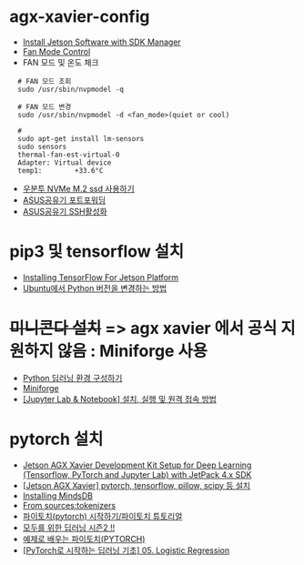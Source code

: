 # agx-xavier-config

- [Install Jetson Software with SDK Manager](https://docs.nvidia.com/sdk-manager/install-with-sdkm-jetson/index.html)
- [Fan Mode Control](https://docs.nvidia.com/jetson/l4t/index.html#page/Tegra%2520Linux%2520Driver%2520Package%2520Development%2520Guide%2Fpower_management_jetson_xavier.html%23wwpID0E03M0HA)
- FAN 모드 및 온도 체크
~~~
  # FAN 모드 조회
  sudo /usr/sbin/nvpmodel -q
  
  # FAN 모드 변경
  sudo /usr/sbin/nvpmodel -d <fan_mode>(quiet or cool)
  
  # 
  sudo apt-get install lm-sensors
  sudo sensors
  thermal-fan-est-virtual-0
  Adapter: Virtual device
  temp1:        +33.6°C 
~~~

- [우분투 NVMe M.2 ssd 사용하기](https://promobile.tistory.com/371)
- [ASUS공유기 포트포워딩](https://little-kid.tistory.com/8)
- [ASUS공유기 SSH활성화](https://lightinglife.tistory.com/144)

# pip3 및 tensorflow 설치
- [Installing TensorFlow For Jetson Platform](https://docs.nvidia.com/deeplearning/frameworks/install-tf-jetson-platform/index.html#benefits)
- [Ubuntu에서 Python 버전을 변경하는 방법](https://codechacha.com/ko/change-python-version/)

# ~~미니콘다 설치~~ => agx xavier 에서 공식 지원하지 않음 : Miniforge 사용
- [Python 딥러닝 환경 구성하기](https://kynk94.github.io/devlog/post/jetson-nano-conda)
- [Miniforge](https://github.com/conda-forge/miniforge)
- [[Jupyter Lab & Notebook] 설치, 실행 및 원격 접속 방법](https://jm4488.tistory.com/46)

# pytorch 설치
- [Jetson AGX Xavier Development Kit Setup for Deep Learning (Tensorflow, PyTorch and Jupyter Lab) with JetPack 4.x SDK](https://rahulvishwakarma.wordpress.com/2020/06/23/jetson-agx-xavier-development-kit-setup-for-deep-learning-tensorflow-pytorch-and-jupyter-lab-with-jetpack-4-x-sdk/)
- [[Jetson AGX Xavier] pytorch, tensorflow, pillow, scipy 등 설치](https://m.blog.naver.com/tbvj5914/221631290399)
- [Installing MindsDB](https://docs.mindsdb.com/Installing/)
- [From sources:tokenizers](https://github.com/huggingface/tokenizers/tree/master/bindings/python)
- [파이토치(pytorch) 시작하기/파이토치 튜토리얼](https://m.blog.naver.com/keum_zz6/221316995599)
- [모두를 위한 딥러닝 시즌2 !!](https://deeplearningzerotoall.github.io/season2/lec_pytorch.html)
- [예제로 배우는 파이토치(PYTORCH)](https://tutorials.pytorch.kr/beginner/pytorch_with_examples.html)
- [[PyTorch로 시작하는 딥러닝 기초] 05. Logistic Regression](https://wegonnamakeit.tistory.com/44)

